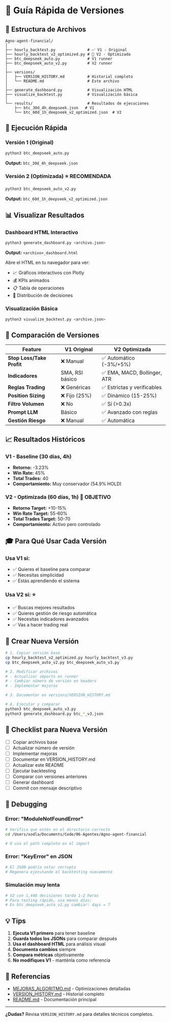 # 🎯 Guía Rápida de Versiones

## 📂 Estructura de Archivos

```
Agno-agent-financial/
│
├── hourly_backtest.py              # ✅ V1 - Original
├── hourly_backtest_v2_optimized.py # 🚀 V2 - Optimizada
├── btc_deepseek_auto.py            # V1 runner
├── btc_deepseek_auto_v2.py         # V2 runner
│
├── versions/
│   ├── VERSION_HISTORY.md          # Historial completo
│   └── README.md                   # Este archivo
│
├── generate_dashboard.py           # Visualización HTML
├── visualize_backtest.py           # Visualización básica
│
└── results/                        # Resultados de ejecuciones
    ├── btc_30d_4h_deepseek.json   # V1
    └── btc_60d_1h_deepseek_v2_optimized.json  # V2
```

## 🚀 Ejecución Rápida

### Versión 1 (Original)
```bash
python3 btc_deepseek_auto.py
```
**Output:** `btc_30d_4h_deepseek.json`

### Versión 2 (Optimizada) ⭐ RECOMENDADA
```bash
python3 btc_deepseek_auto_v2.py
```
**Output:** `btc_60d_1h_deepseek_v2_optimized.json`

## 📊 Visualizar Resultados

### Dashboard HTML Interactivo
```bash
python3 generate_dashboard.py <archivo.json>
```
**Output:** `<archivo>_dashboard.html`

Abre el HTML en tu navegador para ver:
- 📈 Gráficos interactivos con Plotly
- 💰 KPIs animados
- 📋 Tabla de operaciones
- 🎯 Distribución de decisiones

### Visualización Básica
```bash
python3 visualize_backtest.py <archivo.json>
```

## 🔬 Comparación de Versiones

| Feature | V1 Original | V2 Optimizada |
|---------|-------------|---------------|
| **Stop Loss/Take Profit** | ❌ Manual | ✅ Automático (-3%/+5%) |
| **Indicadores** | SMA, RSI básico | ✅ EMA, MACD, Bollinger, ATR |
| **Reglas Trading** | ❌ Genéricas | ✅ Estrictas y verificables |
| **Position Sizing** | ❌ Fijo (25%) | ✅ Dinámico (15-25%) |
| **Filtro Volumen** | ❌ No | ✅ Sí (>0.3x) |
| **Prompt LLM** | Básico | ✅ Avanzado con reglas |
| **Gestión Riesgo** | ❌ Manual | ✅ Automática |

## 📈 Resultados Históricos

### V1 - Baseline (30 días, 4h)
- **Retorno:** -3.23%
- **Win Rate:** 45%
- **Total Trades:** 40
- **Comportamiento:** Muy conservador (54.9% HOLD)

### V2 - Optimizada (60 días, 1h) 🎯 OBJETIVO
- **Retorno Target:** +10-15%
- **Win Rate Target:** 55-60%
- **Total Trades Target:** 50-70
- **Comportamiento:** Activo pero controlado

## 🎓 Para Qué Usar Cada Versión

### Usa V1 si:
- ✅ Quieres el baseline para comparar
- ✅ Necesitas simplicidad
- ✅ Estás aprendiendo el sistema

### Usa V2 si: ⭐
- ✅ Buscas mejores resultados
- ✅ Quieres gestión de riesgo automática
- ✅ Necesitas indicadores avanzados
- ✅ Vas a hacer trading real

## 🔧 Crear Nueva Versión

```bash
# 1. Copiar versión base
cp hourly_backtest_v2_optimized.py hourly_backtest_v3.py
cp btc_deepseek_auto_v2.py btc_deepseek_auto_v3.py

# 2. Modificar archivos
# - Actualizar imports en runner
# - Cambiar número de versión en headers
# - Implementar mejoras

# 3. Documentar en versions/VERSION_HISTORY.md

# 4. Ejecutar y comparar
python3 btc_deepseek_auto_v3.py
python3 generate_dashboard.py btc_*_v3.json
```

## 📝 Checklist para Nueva Versión

- [ ] Copiar archivos base
- [ ] Actualizar número de versión
- [ ] Implementar mejoras
- [ ] Documentar en VERSION_HISTORY.md
- [ ] Actualizar este README
- [ ] Ejecutar backtesting
- [ ] Comparar con versiones anteriores
- [ ] Generar dashboard
- [ ] Commit con mensaje descriptivo

## 🐛 Debugging

### Error: "ModuleNotFoundError"
```bash
# Verifica que estés en el directorio correcto
cd /Users/xodla/Documents/Code/06-Agentes/Agno-agent-financial

# O usa el path completo en el import
```

### Error: "KeyError" en JSON
```bash
# El JSON podría estar corrupto
# Regenera ejecutando el backtesting nuevamente
```

### Simulación muy lenta
```bash
# V2 con 1,440 decisiones tarda 1-2 horas
# Para testing rápido, usa menos días:
# En btc_deepseek_auto_v2.py cambiar: days = 7
```

## 💡 Tips

1. **Ejecuta V1 primero** para tener baseline
2. **Guarda todos los JSONs** para comparar después
3. **Usa el dashboard HTML** para análisis visual
4. **Documenta cambios** siempre
5. **Compara métricas** objetivamente
6. **No modifiques V1** - manténla como referencia

## 🔗 Referencias

- [MEJORAS_ALGORITMO.md](../MEJORAS_ALGORITMO.md) - Optimizaciones detalladas
- [VERSION_HISTORY.md](VERSION_HISTORY.md) - Historial completo
- [README.md](../README.md) - Documentación principal

---

**¿Dudas?** Revisa `VERSION_HISTORY.md` para detalles técnicos completos.
